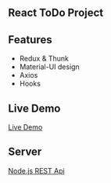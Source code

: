 

## React ToDo Project 

## Features

* Redux & Thunk
* Material-UI design
* Axios
* Hooks


## Live Demo

[Live Demo](https://mybitbird.github.io/todo-react-client/) 

## Server

 [Node.js REST Api](https://github.com/MyBitBird/todo-node.js-api)  


